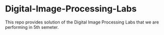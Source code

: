 # Digital-Image-Processing-Labs
This repo provides solution of the Digital Image Processing Labs that we are performing in 5th semeter.
